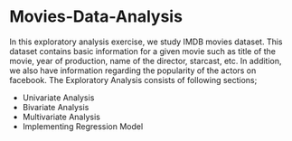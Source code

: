 # Movies-Data-Analysis
In this exploratory analysis exercise, we study IMDB movies dataset. This dataset contains basic information for a given movie such as title of the movie, year of production, name of the director, starcast, etc. In addition, we also have information regarding the popularity of the actors on facebook.
The Exploratory Analysis consists of following sections;
* Univariate Analysis
* Bivariate Analysis
* Multivariate Analysis
* Implementing Regression Model
